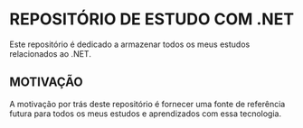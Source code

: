 # REPOSITÓRIO DE ESTUDO COM .NET

Este repositório é dedicado a armazenar todos os meus estudos relacionados ao .NET.

## MOTIVAÇÃO

A motivação por trás deste repositório é fornecer uma fonte de referência futura para todos os meus estudos e aprendizados com essa tecnologia.
